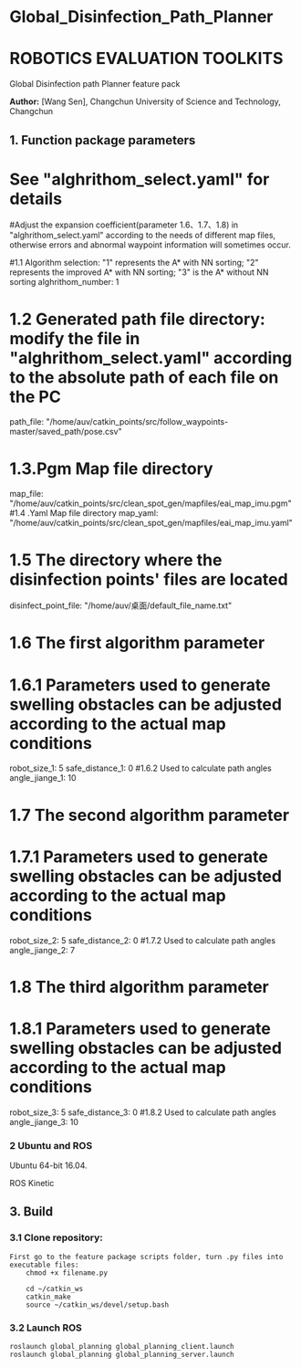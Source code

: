 # Global_Disinfection_Path_Planner

# ROBOTICS EVALUATION TOOLKITS
Global Disinfection path Planner feature pack

**Author:** [Wang Sen], Changchun University of Science and Technology, Changchun


## 1. Function package parameters
# See "alghrithom_select.yaml" for details
#Adjust the expansion coefficient(parameter 1.6、1.7、1.8) in "alghrithom_select.yaml" according to the needs of different map files, otherwise errors and abnormal waypoint information will sometimes occur.

#1.1 Algorithm selection: "1" represents the A* with NN sorting; "2" represents the improved A* with NN sorting; "3" is the A* without NN sorting
alghrithom_number: 1
# 1.2 Generated path file directory: modify the file in "alghrithom_select.yaml" according to the absolute path of each file on the PC
path_file: "/home/auv/catkin_points/src/follow_waypoints-master/saved_path/pose.csv"
# 1.3.Pgm Map file directory
map_file: "/home/auv/catkin_points/src/clean_spot_gen/mapfiles/eai_map_imu.pgm"
#1.4 .Yaml Map file directory
map_yaml: "/home/auv/catkin_points/src/clean_spot_gen/mapfiles/eai_map_imu.yaml"
# 1.5 The directory where the disinfection points' files are located
disinfect_point_file: "/home/auv/桌面/default_file_name.txt"
# 1.6 The first algorithm parameter
# 1.6.1 Parameters used to generate swelling obstacles can be adjusted according to the actual map conditions
robot_size_1: 5
safe_distance_1: 0
#1.6.2 Used to calculate path angles
angle_jiange_1: 10
# 1.7 The second algorithm parameter
# 1.7.1 Parameters used to generate swelling obstacles can be adjusted according to the actual map conditions
robot_size_2: 5
safe_distance_2: 0
#1.7.2 Used to calculate path angles
angle_jiange_2: 7
# 1.8 The third algorithm parameter
# 1.8.1 Parameters used to generate swelling obstacles can be adjusted according to the actual map conditions
robot_size_3: 5
safe_distance_3: 0
#1.8.2 Used to calculate path angles
angle_jiange_3: 10

### 2 **Ubuntu** and **ROS**
Ubuntu 64-bit 16.04.

ROS Kinetic

## 3. Build 
### 3.1 Clone repository:
```
First go to the feature package scripts folder, turn .py files into executable files:
    chmod +x filename.py

    cd ~/catkin_ws
    catkin_make
    source ~/catkin_ws/devel/setup.bash
```

### 3.2 Launch ROS
```
roslaunch global_planning global_planning_client.launch
roslaunch global_planning global_planning_server.launch
```





